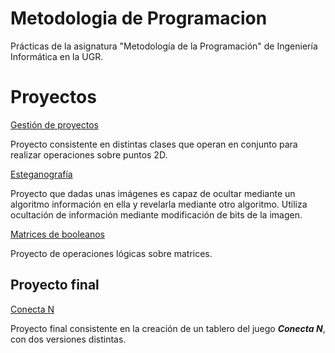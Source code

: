 # Metodologia de Programacion
Prácticas de la asignatura "Metodología de la Programación" de Ingeniería Informática en la UGR. 

# Proyectos

[Gestión de proyectos](https://github.com/Carlosma7/Metodologia-de-Programacion/tree/master/gestionDeProyectos)

Proyecto consistente en distintas clases que operan en conjunto para realizar operaciones sobre puntos 2D.

[Esteganografía](https://github.com/Carlosma7/Metodologia-de-Programacion/tree/master/esteganografia)

Proyecto que dadas unas imágenes es capaz de ocultar mediante un algoritmo información en ella y revelarla mediante otro algoritmo. Utiliza ocultación de información mediante modificación de bits de la imagen.

[Matrices de booleanos](https://github.com/Carlosma7/Metodologia-de-Programacion/tree/master/matrizBooleanos)

Proyecto de operaciones lógicas sobre matrices.

## Proyecto final

[Conecta N](https://github.com/Carlosma7/Metodologia-de-Programacion/tree/master/ConectaN)

Proyecto final consistente en la creación de un tablero del juego ***Conecta N***, con dos versiones distintas.

